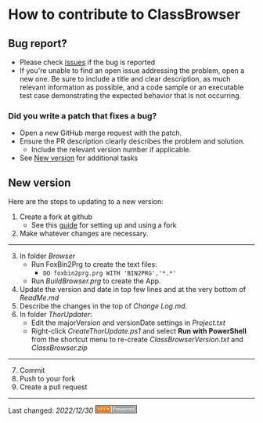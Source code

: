 # How to contribute to ClassBrowser

## Bug report?
- Please check [issues](https://github.com/VFPX/ClassBrowser/issues) if the bug is reported
- If you're unable to find an open issue addressing the problem, open a new one. Be sure to include a title and clear description, as much relevant information as possible, and a code sample or an executable test case demonstrating the expected behavior that is not occurring.

### Did you write a patch that fixes a bug?
- Open a new GitHub merge request with the patch.
- Ensure the PR description clearly describes the problem and solution.
  - Include the relevant version number if applicable.
- See [New version](#new-version) for additional tasks

## New version
Here are the steps to updating to a new version:

1. Create a fork at github
   - See this [guide](https://www.dataschool.io/how-to-contribute-on-github/) for setting up and using a fork
1. Make whatever changes are necessary.
---
3. In folder _Browser_
   - Run FoxBin2Prg to create the text files:
        - `DO foxbin2prg.prg WITH 'BIN2PRG','*.*'`
   - Run _BuildBrowser.prg_ to create the App.
3. Update the version and date in top few lines and at the very bottom of _ReadMe.md_ 
3. Describe the changes in the top of _Change Log.md_.
3. In folder _ThorUpdater_:
    - Edit the majorVersion and versionDate settings in _Project.txt_
    - Right-click _CreateThorUpdate.ps1_ and select **Run with PowerShell** from the shortcut menu to re-create _ClassBrowserVersion.txt_ and _ClassBrowser.zip_
---
7. Commit
8. Push to your fork
8. Create a pull request

----
Last changed: _2022/12/30_
![Picture](../Docs/Images/vfpxpoweredby_alternative.gif)